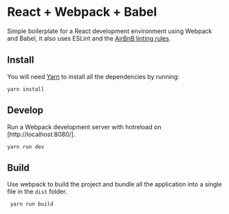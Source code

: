 # React + Webpack + Babel

Simple boilerplate for a React development environment using Webpack and Babel, it also uses ESLint and the [AirBnB linting rules](https://github.com/airbnb/javascript/tree/master/react).

## Install
You will need [Yarn](https://github.com/yarnpkg/yarn) to install all the dependencies by running:

```
yarn install
```

## Develop
Run a Webpack development server with hotreload on [http://localhost:8080/].

```
yarn run dev
```

## Build
Use webpack to build the project and bundle all the application into a single file in the `dist` folder.

```
 yarn run build
```
